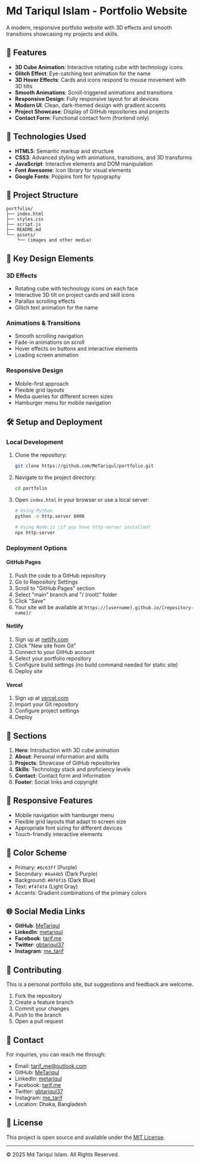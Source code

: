 # Md Tariqul Islam - Portfolio Website

A modern, responsive portfolio website with 3D effects and smooth transitions showcasing my projects and skills.

## 🌟 Features

- **3D Cube Animation**: Interactive rotating cube with technology icons
- **Glitch Effect**: Eye-catching text animation for the name
- **3D Hover Effects**: Cards and icons respond to mouse movement with 3D tilts
- **Smooth Animations**: Scroll-triggered animations and transitions
- **Responsive Design**: Fully responsive layout for all devices
- **Modern UI**: Clean, dark-themed design with gradient accents
- **Project Showcase**: Display of GitHub repositories and projects
- **Contact Form**: Functional contact form (frontend only)

## 🚀 Technologies Used

- **HTML5**: Semantic markup and structure
- **CSS3**: Advanced styling with animations, transitions, and 3D transforms
- **JavaScript**: Interactive elements and DOM manipulation
- **Font Awesome**: Icon library for visual elements
- **Google Fonts**: Poppins font for typography

## 📁 Project Structure

```
portfolio/
├── index.html
├── styles.css
├── script.js
├── README.md
└── assets/
    └── (images and other media)
```

## 🎨 Key Design Elements

### 3D Effects
- Rotating cube with technology icons on each face
- Interactive 3D tilt on project cards and skill icons
- Parallax scrolling effects
- Glitch text animation for the name

### Animations & Transitions
- Smooth scrolling navigation
- Fade-in animations on scroll
- Hover effects on buttons and interactive elements
- Loading screen animation

### Responsive Design
- Mobile-first approach
- Flexible grid layouts
- Media queries for different screen sizes
- Hamburger menu for mobile navigation

## 🛠️ Setup and Deployment

### Local Development

1. Clone the repository:
   ```bash
   git clone https://github.com/MeTariqul/portfolio.git
   ```

2. Navigate to the project directory:
   ```bash
   cd portfolio
   ```

3. Open `index.html` in your browser or use a local server:
   ```bash
   # Using Python
   python -m http.server 8000
   
   # Using Node.js (if you have http-server installed)
   npx http-server
   ```

### Deployment Options

#### GitHub Pages
1. Push the code to a GitHub repository
2. Go to Repository Settings
3. Scroll to "GitHub Pages" section
4. Select "main" branch and "/ (root)" folder
5. Click "Save"
6. Your site will be available at `https://[username].github.io/[repository-name]/`

#### Netlify
1. Sign up at [netlify.com](https://netlify.com)
2. Click "New site from Git"
3. Connect to your GitHub account
4. Select your portfolio repository
5. Configure build settings (no build command needed for static site)
6. Deploy site

#### Vercel
1. Sign up at [vercel.com](https://vercel.com)
2. Import your Git repository
3. Configure project settings
4. Deploy

## 🎯 Sections

1. **Hero**: Introduction with 3D cube animation
2. **About**: Personal information and skills
3. **Projects**: Showcase of GitHub repositories
4. **Skills**: Technology stack and proficiency levels
5. **Contact**: Contact form and information
6. **Footer**: Social links and copyright

## 📱 Responsive Features

- Mobile navigation with hamburger menu
- Flexible grid layouts that adapt to screen size
- Appropriate font sizing for different devices
- Touch-friendly interactive elements

## 🎨 Color Scheme

- Primary: `#6c63ff` (Purple)
- Secondary: `#4a44b5` (Dark Purple)
- Background: `#0f0f1b` (Dark Blue)
- Text: `#f4f4f4` (Light Gray)
- Accents: Gradient combinations of the primary colors

## 🌐 Social Media Links

- **GitHub**: [MeTariqul](https://github.com/MeTariqul)
- **LinkedIn**: [metariqul](https://www.linkedin.com/in/metariqul/)
- **Facebook**: [tarif.me](https://www.facebook.com/tarif.me/)
- **Twitter**: [gbtariqul37](https://x.com/gbtariqul37)
- **Instagram**: [me_tarif](https://www.instagram.com/me_tarif/)

## 🤝 Contributing

This is a personal portfolio site, but suggestions and feedback are welcome.

1. Fork the repository
2. Create a feature branch
3. Commit your changes
4. Push to the branch
5. Open a pull request

## 📧 Contact

For inquiries, you can reach me through:
- Email: [tarif_me@outlook.com](mailto:tarif_me@outlook.com)
- GitHub: [MeTariqul](https://github.com/MeTariqul)
- LinkedIn: [metariqul](https://www.linkedin.com/in/metariqul/)
- Facebook: [tarif.me](https://www.facebook.com/tarif.me/)
- Twitter: [gbtariqul37](https://x.com/gbtariqul37)
- Instagram: [me_tarif](https://www.instagram.com/me_tarif/)
- Location: Dhaka, Bangladesh

## 📄 License

This project is open source and available under the [MIT License](LICENSE).

---

© 2025 Md Tariqul Islam. All Rights Reserved.